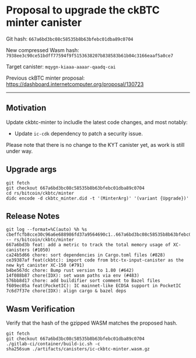 # Proposal to upgrade the ckBTC minter canister

Git hash: `667a6bd3bc08c58535b8b63bfebc01dba89c0704`

New compressed Wasm hash: `7938ee3c90ce51bdff77594f9f5153638207b838583b61b04c3166eaaf5a0ce7`

Target canister: `mqygn-kiaaa-aaaar-qaadq-cai`

Previous ckBTC minter proposal: https://dashboard.internetcomputer.org/proposal/130723

---

## Motivation

Update ckbtc-minter to includle the latest code changes, and most notably:

* Update `ic-cdk` dependency to patch a security issue.

Please note that there is no change to the KYT canister yet, as work is still under way.

## Upgrade args

```
git fetch
git checkout 667a6bd3bc08c58535b8b63bfebc01dba89c0704
cd rs/bitcoin/ckbtc/minter
didc encode -d ckbtc_minter.did -t '(MinterArg)' '(variant {Upgrade})'
```

## Release Notes

```
git log --format=%C(auto) %h %s cbeffcfb8cce30c96a6e688986fd37a9564690c1..667a6bd3bc08c58535b8b63bfebc01dba89c0704 -- rs/bitcoin/ckbtc/minter
667a6bd3b feat: add a metric to track the total memory usage of XC-canisters (#1050)
ca24b5d66 chore: sort dependencies in Cargo.toml files (#828)
ce39387af feat(ckbtc): import code from btc-tx-input-canister as the new kyt canister XC-150 (#791)
b4be567dc chore: Bump rust version to 1.80 (#642)
14f088b87 chore(IDX): set wasm paths via env (#483)
576bb8d17 chore: add buildifier sort comment to Bazel files
f609ec05a feat(PocketIC): IC mainnet-like ECDSA support in PocketIC
7c6d7f37e chore(IDX): align cargo & bazel deps
 ```

## Wasm Verification

Verify that the hash of the gzipped WASM matches the proposed hash.

```
git fetch
git checkout 667a6bd3bc08c58535b8b63bfebc01dba89c0704
./gitlab-ci/container/build-ic.sh -c
sha256sum ./artifacts/canisters/ic-ckbtc-minter.wasm.gz
```
